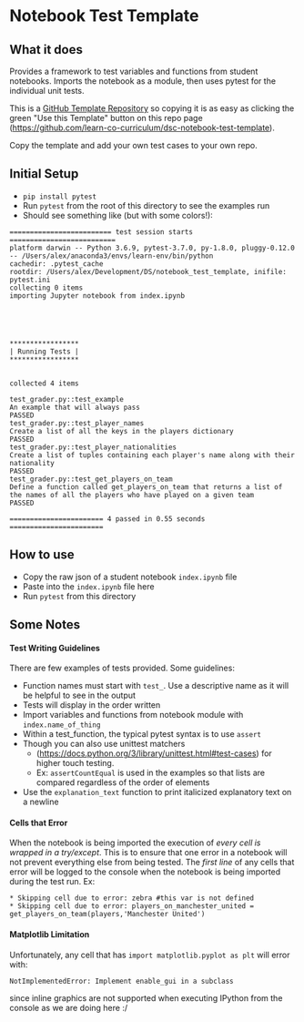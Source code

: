 # Notebook Test Template

## What it does
Provides a framework to test variables and functions from student notebooks. Imports the notebook as a module, then uses pytest for the individual unit tests. 

This is a [GitHub Template Repository](https://help.github.com/en/github/creating-cloning-and-archiving-repositories/creating-a-repository-from-a-template) so copying it is as easy as clicking the green "Use this Template" button on this repo page (https://github.com/learn-co-curriculum/dsc-notebook-test-template). 

Copy the template and add your own test cases to your own repo.

## Initial Setup
* `pip install pytest`
* Run `pytest` from the root of this directory to see the examples run
* Should see something like (but with some colors!):

```
========================= test session starts ==========================
platform darwin -- Python 3.6.9, pytest-3.7.0, py-1.8.0, pluggy-0.12.0 -- /Users/alex/anaconda3/envs/learn-env/bin/python
cachedir: .pytest_cache
rootdir: /Users/alex/Development/DS/notebook_test_template, inifile: pytest.ini
collecting 0 items                                                     importing Jupyter notebook from index.ipynb





*****************
| Running Tests |
*****************


collected 4 items                                                      

test_grader.py::test_example
An example that will always pass
PASSED
test_grader.py::test_player_names
Create a list of all the keys in the players dictionary
PASSED
test_grader.py::test_player_nationalities
Create a list of tuples containing each player's name along with their nationality
PASSED
test_grader.py::test_get_players_on_team
Define a function called get_players_on_team that returns a list of the names of all the players who have played on a given team
PASSED

======================= 4 passed in 0.55 seconds =======================
```

## How to use
* Copy the raw json of a student notebook `index.ipynb` file
* Paste into the `index.ipynb` file here
* Run `pytest` from this directory

## Some Notes

#### Test Writing Guidelines

There are few examples of tests provided. Some guidelines:

* Function names must start with `test_`. Use a descriptive name as it will be helpful to see in the output
* Tests will display in the order written
* Import variables and functions from notebook module with `index.name_of_thing`
* Within a test_function, the typical pytest syntax is to use `assert`
* Though you can also use unittest matchers
	* (https://docs.python.org/3/library/unittest.html#test-cases) for higher touch testing.  
	* Ex: `assertCountEqual` is used in the examples so that lists are compared regardless of the order of elements
* Use the `explanation_text` function to print italicized explanatory text on a newline

#### Cells that Error
When the notebook is being imported the execution of *every cell is wrapped in a try/except*. This is to ensure that one error in a notebook will not prevent everything else from being tested. The *first line* of any cells that error will be logged to the console when the notebook is being imported during the test run. Ex:

```
* Skipping cell due to error: zebra #this var is not defined
* Skipping cell due to error: players_on_manchester_united = get_players_on_team(players,'Manchester United')
```

#### Matplotlib Limitation
Unfortunately, any cell that has `import matplotlib.pyplot as plt` will error with:

```
NotImplementedError: Implement enable_gui in a subclass
```

since inline graphics are not supported when executing IPython from the console as we are doing here :/
